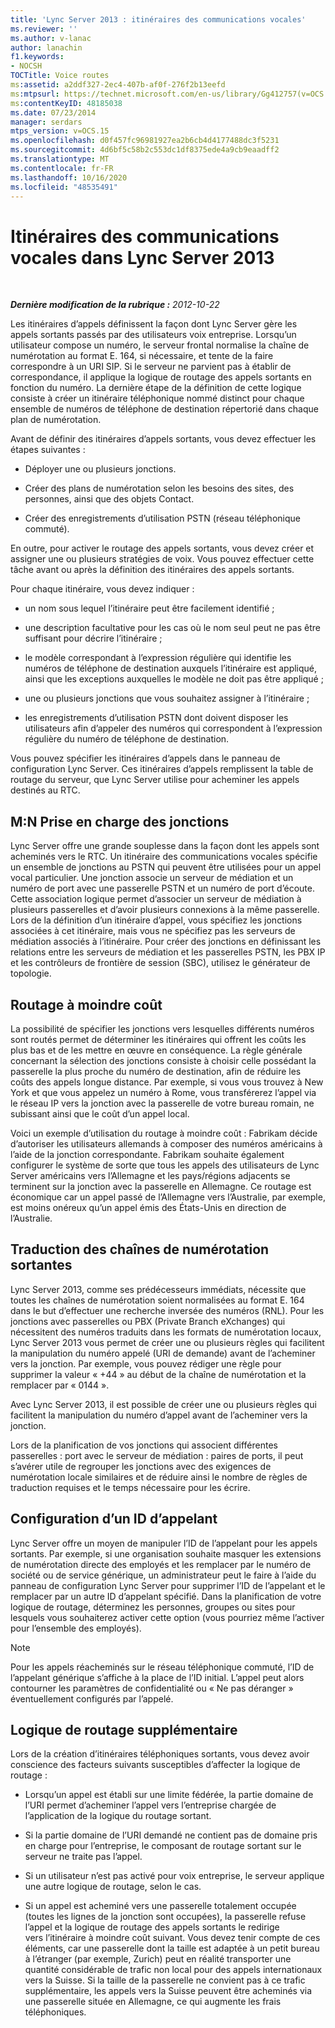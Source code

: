 ```yaml
---
title: 'Lync Server 2013 : itinéraires des communications vocales'
ms.reviewer: ''
ms.author: v-lanac
author: lanachin
f1.keywords:
- NOCSH
TOCTitle: Voice routes
ms:assetid: a2ddf327-2ec4-407b-af0f-276f2b13eefd
ms:mtpsurl: https://technet.microsoft.com/en-us/library/Gg412757(v=OCS.15)
ms:contentKeyID: 48185038
ms.date: 07/23/2014
manager: serdars
mtps_version: v=OCS.15
ms.openlocfilehash: d0f457fc96981927ea2b6cb4d4177488dc3f5231
ms.sourcegitcommit: 4d6bf5c58b2c553dc1df8375ede4a9cb9eaadff2
ms.translationtype: MT
ms.contentlocale: fr-FR
ms.lasthandoff: 10/16/2020
ms.locfileid: "48535491"
---
```

# <a name="voice-routes-in-lync-server-2013"></a>Itinéraires des communications vocales dans Lync Server 2013

<div data-xmlns="http://www.w3.org/1999/xhtml">

<div class="topic" data-xmlns="http://www.w3.org/1999/xhtml" data-msxsl="urn:schemas-microsoft-com:xslt" data-cs="https://msdn.microsoft.com/">

<div data-asp="https://msdn2.microsoft.com/asp">



</div>

<div id="mainSection">

<div id="mainBody">

<span> </span>

_**Dernière modification de la rubrique :** 2012-10-22_

Les itinéraires d’appels définissent la façon dont Lync Server gère les appels sortants passés par des utilisateurs voix entreprise. Lorsqu’un utilisateur compose un numéro, le serveur frontal normalise la chaîne de numérotation au format E. 164, si nécessaire, et tente de la faire correspondre à un URI SIP. Si le serveur ne parvient pas à établir de correspondance, il applique la logique de routage des appels sortants en fonction du numéro. La dernière étape de la définition de cette logique consiste à créer un itinéraire téléphonique nommé distinct pour chaque ensemble de numéros de téléphone de destination répertorié dans chaque plan de numérotation.

Avant de définir des itinéraires d’appels sortants, vous devez effectuer les étapes suivantes :

  - Déployer une ou plusieurs jonctions.

  - Créer des plans de numérotation selon les besoins des sites, des personnes, ainsi que des objets Contact.

  - Créer des enregistrements d’utilisation PSTN (réseau téléphonique commuté).

En outre, pour activer le routage des appels sortants, vous devez créer et assigner une ou plusieurs stratégies de voix. Vous pouvez effectuer cette tâche avant ou après la définition des itinéraires des appels sortants.

Pour chaque itinéraire, vous devez indiquer :

  - un nom sous lequel l’itinéraire peut être facilement identifié ;

  - une description facultative pour les cas où le nom seul peut ne pas être suffisant pour décrire l’itinéraire ;

  - le modèle correspondant à l’expression régulière qui identifie les numéros de téléphone de destination auxquels l’itinéraire est appliqué, ainsi que les exceptions auxquelles le modèle ne doit pas être appliqué ;

  - une ou plusieurs jonctions que vous souhaitez assigner à l’itinéraire ;

  - les enregistrements d’utilisation PSTN dont doivent disposer les utilisateurs afin d’appeler des numéros qui correspondent à l’expression régulière du numéro de téléphone de destination.

Vous pouvez spécifier les itinéraires d’appels dans le panneau de configuration Lync Server. Ces itinéraires d’appels remplissent la table de routage du serveur, que Lync Server utilise pour acheminer les appels destinés au RTC.

<div>

## <a name="mn-trunk-support"></a>M:N Prise en charge des jonctions

Lync Server offre une grande souplesse dans la façon dont les appels sont acheminés vers le RTC. Un itinéraire des communications vocales spécifie un ensemble de jonctions au PSTN qui peuvent être utilisées pour un appel vocal particulier. Une jonction associe un serveur de médiation et un numéro de port avec une passerelle PSTN et un numéro de port d’écoute. Cette association logique permet d’associer un serveur de médiation à plusieurs passerelles et d’avoir plusieurs connexions à la même passerelle. Lors de la définition d’un itinéraire d’appel, vous spécifiez les jonctions associées à cet itinéraire, mais vous ne spécifiez pas les serveurs de médiation associés à l’itinéraire. Pour créer des jonctions en définissant les relations entre les serveurs de médiation et les passerelles PSTN, les PBX IP et les contrôleurs de frontière de session (SBC), utilisez le générateur de topologie.

</div>

<div>

## <a name="least-cost-routing"></a>Routage à moindre coût

La possibilité de spécifier les jonctions vers lesquelles différents numéros sont routés permet de déterminer les itinéraires qui offrent les coûts les plus bas et de les mettre en œuvre en conséquence. La règle générale concernant la sélection des jonctions consiste à choisir celle possédant la passerelle la plus proche du numéro de destination, afin de réduire les coûts des appels longue distance. Par exemple, si vous vous trouvez à New York et que vous appelez un numéro à Rome, vous transférerez l’appel via le réseau IP vers la jonction avec la passerelle de votre bureau romain, ne subissant ainsi que le coût d’un appel local.

Voici un exemple d’utilisation du routage à moindre coût : Fabrikam décide d’autoriser les utilisateurs allemands à composer des numéros américains à l’aide de la jonction correspondante. Fabrikam souhaite également configurer le système de sorte que tous les appels des utilisateurs de Lync Server américains vers l’Allemagne et les pays/régions adjacents se terminent sur la jonction avec la passerelle en Allemagne. Ce routage est économique car un appel passé de l’Allemagne vers l’Australie, par exemple, est moins onéreux qu’un appel émis des États-Unis en direction de l’Australie.

</div>

<div>

## <a name="translating-outbound-dial-strings"></a>Traduction des chaînes de numérotation sortantes

Lync Server 2013, comme ses prédécesseurs immédiats, nécessite que toutes les chaînes de numérotation soient normalisées au format E. 164 dans le but d’effectuer une recherche inversée des numéros (RNL). Pour les jonctions avec passerelles ou PBX (Private Branch eXchanges) qui nécessitent des numéros traduits dans les formats de numérotation locaux, Lync Server 2013 vous permet de créer une ou plusieurs règles qui facilitent la manipulation du numéro appelé (URI de demande) avant de l’acheminer vers la jonction. Par exemple, vous pouvez rédiger une règle pour supprimer la valeur « +44 » au début de la chaîne de numérotation et la remplacer par « 0144 ».

Avec Lync Server 2013, il est possible de créer une ou plusieurs règles qui facilitent la manipulation du numéro d’appel avant de l’acheminer vers la jonction.

Lors de la planification de vos jonctions qui associent différentes passerelles : port avec le serveur de médiation : paires de ports, il peut s’avérer utile de regrouper les jonctions avec des exigences de numérotation locale similaires et de réduire ainsi le nombre de règles de traduction requises et le temps nécessaire pour les écrire.

</div>

<div>

## <a name="configuring-caller-id"></a>Configuration d’un ID d’appelant

Lync Server offre un moyen de manipuler l’ID de l’appelant pour les appels sortants. Par exemple, si une organisation souhaite masquer les extensions de numérotation directe des employés et les remplacer par le numéro de société ou de service générique, un administrateur peut le faire à l’aide du panneau de configuration Lync Server pour supprimer l’ID de l’appelant et le remplacer par un autre ID d’appelant spécifié. Dans la planification de votre logique de routage, déterminez les personnes, groupes ou sites pour lesquels vous souhaiterez activer cette option (vous pourriez même l’activer pour l’ensemble des employés).

<div>


> [!NOTE]  
> Pour les appels réacheminés sur le réseau téléphonique commuté, l’ID de l’appelant générique s’affiche à la place de l’ID initial. L’appel peut alors contourner les paramètres de confidentialité ou « Ne pas déranger » éventuellement configurés par l’appelé.



</div>

</div>

<div>

## <a name="additional-routing-logic"></a>Logique de routage supplémentaire

Lors de la création d’itinéraires téléphoniques sortants, vous devez avoir conscience des facteurs suivants susceptibles d’affecter la logique de routage :

  - Lorsqu’un appel est établi sur une limite fédérée, la partie domaine de l’URI permet d’acheminer l’appel vers l’entreprise chargée de l’application de la logique du routage sortant.

  - Si la partie domaine de l’URI demandé ne contient pas de domaine pris en charge pour l’entreprise, le composant de routage sortant sur le serveur ne traite pas l’appel.

  - Si un utilisateur n’est pas activé pour voix entreprise, le serveur applique une autre logique de routage, selon le cas.

  - Si un appel est acheminé vers une passerelle totalement occupée (toutes les lignes de la jonction sont occupées), la passerelle refuse l’appel et la logique de routage des appels sortants le redirige vers l’itinéraire à moindre coût suivant. Vous devez tenir compte de ces éléments, car une passerelle dont la taille est adaptée à un petit bureau à l’étranger (par exemple, Zurich) peut en réalité transporter une quantité considérable de trafic non local pour des appels internationaux vers la Suisse. Si la taille de la passerelle ne convient pas à ce trafic supplémentaire, les appels vers la Suisse peuvent être acheminés via une passerelle située en Allemagne, ce qui augmente les frais téléphoniques.

</div>

</div>

<span> </span>

</div>

</div>

</div>


